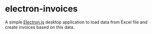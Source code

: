 # electron-invoices

A simple [Electron.js](https://electronjs.org/) desktop application to load data from Excel file and create invoices based on this data.
